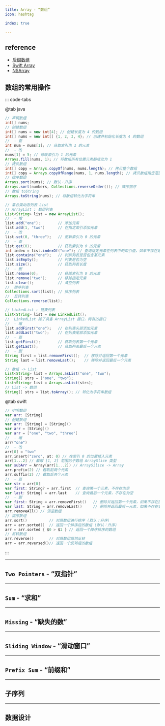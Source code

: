 ```yaml
---
title: Array - “数组”
icon: hashtag

index: true

---
```


<!-- more -->

## reference

- [后缀数组](https://visualgo.net/zh/suffixarray/print)
- [Swift Array](https://github.com/apple/swift/blob/main/stdlib/public/core/Array.swift)
- [NSArray](https://github.com/apple/swift-corelibs-foundation/blob/main/Sources/Foundation/NSArray.swift)

## 数组的常用操作

::: code-tabs

@tab java
```java
// 声明数组
int[] nums;
// 创建数组
int[] nums = new int[4]; // 创建长度为 4 的数组
int[] nums = new int[] {1, 2, 3, 4}; // 创建并初始化长度为 4 的数组
//  - 查
int num = nums[1]; // 获取索引为 1 的元素
//  - 改
nums[1] = 5; // 修改索引为 1 的元素
Arrays.fill(nums, 1); // 将数组所有位置元素都填充为 1 
// 拷贝数组
int[] copy = Arrays.copyOf(nums, nums.length); // 拷贝整个数组
int[] copy = Arrays.copyOfRange(nums, 1, nums.length); // 拷贝数组指定范围 [1, nums.length)
// 排序数组
Arrays.sort(nums); // 默认：升序
Arrays.sort(numbers, Collections.reverseOrder()); // 降序排序
// 数组 toString
Arrays.toString(nums); // 将数组转化为字符串

// 集合类动态列表 List
// ArrayList : 数组列表
List<String> list = new ArrayList();
//  - 增
list.add("one");        // 添加元素
list.add(1, "two")      // 在指定索引添加元素
//  - 改
list.set(0, "three");   // 更新索引为 0 的元素
//  - 查
list.get(0);            // 获取索引为 0 的元素
int index = list.indexOf("one"); // 查询指定元素在列表中的索引值，如果不存在返回 -1
list.contains("one");   // 判断列表是否包含某元素
list.isEmpty();         // 列表是否为空
list.size();            // 获取列表长度
//  - 删
list.remove(0);         // 移除索引为 0 的元素
list.remove("two");     // 移除指定元素
list.clear();           // 清空列表
//  排序列表
Collections.sort(list); // 排序列表
//  反转列表
Collections.reverse(list);

// LinkedList : 链表列表
List<String> list = new LinkedList();
//  LinkedList 除了具备 ArrayList 接口，特有的接口
//  - 增
list.addFirst("one");   // 在列表头部添加元素
list.addLast("two");    // 在列表尾部添加元素
//  - 查
list.getFirst();        // 获取列表第一个元素
list.getLast();         // 获取列表最后一个元素
//  - 删
String first = list.removeFirst();  // 移除并返回第一个元素
String last = list.removeLast();    // 移除并返回最后一个元素

// 数组 -> List
List<String> list = Arrays.asList("one", "two");
String[] strs = {"one", "two"};
List<String> list = Arrays.asList(strs);
// List -> 数组
String[] strs = list.toArray(); // 转化为字符串数组
```

@tab swift
```swift
// 申明数组
var arr: [String]
// 创建数组
var arr: [String] = [String]()
var arr = [String]()
var arr = ["one", "two", "three"]
//  - 增
arr("one")
//  - 改
arr[0] = "two"
arr.insert("zero", at: 0) // 在索引 0 的位置插入元素
arr[1...2] // 截取 [1, 2] 范围的子数组 ArraySlice 类型
var subArr = Array(arr[1...2]) // ArraySilice -> Array
arr.prefix(2) // 截取前两个元素
arr.suffix(2) // 截取后两个元素
//  - 查
var str = arr[0]
var first: String? = arr.first  // 查询第一个元素，不存在为空
var last: String? = arr.last    // 查询最后一个元素，不存在为空
//  - 删
var first: String = arr.removeFirst()   // 删除并返回第一个元素，如果不存在回崩溃
var last: String = arr.removeLast()     // 删除并返回最后一元素，如果不存在会崩溃
arr.removeAll() // 清空数组
// 排序数组
arr.sort()          // 对原数组进行排序 (默认：升序)
arr = arr.sorted()  // 返回一个排序后的数组 (默认：升序)
arr = arr.sorted { $0 > $1 } // 返回一个降序排序的数组
// 反转数组
arr.reverse()       // 对原数组原地反转
arr = arr.reversed()// 返回一个反转后的数组    
```

:::

------

## `Two Pointers` - “双指针”

<!-- 删除有序数组中的重复项 -->
<!-- @include: @leetcode/problems/0x0000.md#0026 -->

<!-- 删除有序数组中的重复项 II -->
<!-- @include: @leetcode/problems/0x0000.md#0080 -->

<!-- 移除元素 -->
<!-- @include: @leetcode/problems/0x0000.md#0027 -->

<!-- 移动零 -->
<!-- @include: @leetcode/problems/0x0200.md#0283 -->

<!-- 颜色分类 -->
<!-- @include: @leetcode/problems/0x0000.md#0075 -->

<!-- 🟢 合并两个有序数组 -->
<!-- @include: @leetcode/problems/0x0000.md#0088 -->

------

## `Sum` - “求和”

<!-- 两数之和 -->
<!-- @include: @leetcode/problems/0x0000.md#0001 -->

<!-- 两数之和 II - 输入有序数组 -->
<!-- @include: @leetcode/problems/0x0100.md#0167 -->

<!-- 三数之和 -->
<!-- @include: @leetcode/problems/0x0000.md#0015 -->

<!-- 最接近的三数之和 -->
<!-- @include: @leetcode/problems/0x0000.md#0016 -->

<!-- 四数之和 -->
<!-- @include: @leetcode/problems/0x0000.md#0018 -->

<!-- 四数相加 II -->
<!-- @include: @leetcode/problems/0x0400.md#0454 -->

------

## `Missing` - “缺失的数”

<!-- 🟢 丢失的数字 -->
<!-- @include: @leetcode/problems/0x0200.md#0268 -->

<!-- 🟢 找到所有数组中消失的数字 -->
<!-- @include: @leetcode/problems/0x0400.md#0448 -->

<!-- 🟢 错误的集合 -->
<!-- @include: @leetcode/problems/0x0600.md#0645 -->

<!-- 🟠 寻找重复数 -->
<!-- @include: @leetcode/problems/0x0200.md#0287 -->

<!-- 🟠 数组中重复的数据 -->
<!-- @include: @leetcode/problems/0x0400.md#0442 -->

<!-- 🔴 缺失的第一个正数 -->
<!-- @include: @leetcode/problems/0x0000.md#0041 -->

------

## `Sliding Window` - “滑动窗口”

<!-- 🟠 最大子数组和 -->
<!-- @include: @leetcode/problems/0x0000.md#0053 -->

<!-- 滑动窗口最大值 -->
<!-- @include: @leetcode/problems/0x0200.md#0239 -->

------

## `Prefix Sum` - “前缀和”

------

## 子序列

<!-- 🟠 最大子数组和 -->
<!-- @include: @leetcode/problems/0x0000.md#0053 -->

<!-- 🟠 最长递增子序列 -->
<!-- @include: @leetcode/problems/0x0300.md#0300 -->

------

## 数据设计

<!-- 打乱数组 -->
<!-- @include: @leetcode/problems/0x0300.md#0384 -->

<!-- 随机数索引 -->
<!-- @include: @leetcode/problems/0x0300.md#0398 -->







